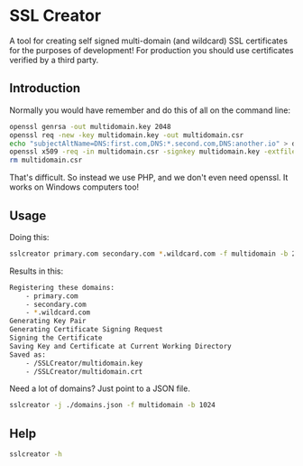 SSL Creator
===========

A tool for creating self signed multi-domain (and wildcard) SSL certificates for the purposes of development! For production you should use certificates verified by a third party.

Introduction
------------

Normally you would have remember and do this of all on the command line:

```sh
openssl genrsa -out multidomain.key 2048
openssl req -new -key multidomain.key -out multidomain.csr
echo "subjectAltName=DNS:first.com,DNS:*.second.com,DNS:another.io" > domain_extensions
openssl x509 -req -in multidomain.csr -signkey multidomain.key -extfile domain_extensions -out multidomain.crt -days 10000
rm multidomain.csr
```

That's difficult. So instead we use PHP, and we don't even need openssl. It works on Windows computers too!

Usage
-----

Doing this:

```sh
sslcreator primary.com secondary.com *.wildcard.com -f multidomain -b 2048
```

Results in this:

```sh
Registering these domains:
    - primary.com
    - secondary.com
    - *.wildcard.com
Generating Key Pair
Generating Certificate Signing Request
Signing the Certificate
Saving Key and Certificate at Current Working Directory
Saved as:
    - /SSLCreator/multidomain.key
    - /SSLCreator/multidomain.crt
```

Need a lot of domains? Just point to a JSON file.

```sh
sslcreator -j ./domains.json -f multidomain -b 1024
```

Help
----

```sh
sslcreator -h
```